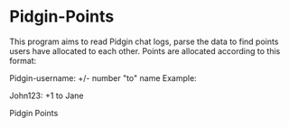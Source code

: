 Pidgin-Points
=============
This program aims to read Pidgin chat logs, parse the data to find points users have allocated to each other. Points are allocated according to this format:

Pidgin-username: +/- number "to" name
Example:

John123: +1 to Jane


Pidgin Points
